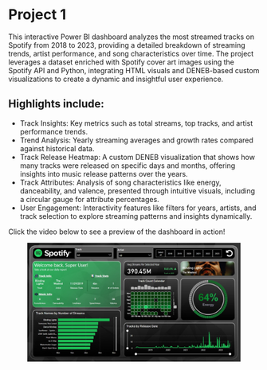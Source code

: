 # Project 1

This interactive Power BI dashboard analyzes the most streamed tracks on Spotify from 2018 to 2023, providing a detailed breakdown of streaming trends, artist performance, and song characteristics over time. The project leverages a dataset enriched with Spotify cover art images using the Spotify API and Python, integrating HTML visuals and DENEB-based custom visualizations to create a dynamic and insightful user experience.

## Highlights include:

- Track Insights: Key metrics such as total streams, top tracks, and artist performance trends.
- Trend Analysis: Yearly streaming averages and growth rates compared against historical data.
- Track Release Heatmap: A custom DENEB visualization that shows how many tracks were released on specific days and months, offering insights into music release patterns over the years.
- Track Attributes: Analysis of song characteristics like energy, danceability, and valence, presented through intuitive visuals, including a circular gauge for attribute percentages.
- User Engagement: Interactivity features like filters for years, artists, and track selection to explore streaming patterns and insights dynamically.

Click the video below to see a preview of the dashboard in action!
<p align="center">
    <img src="Spotify_Dashboard_Thumbnail.jpg" alt="Spotify Dashboard Preview" width="85%">
</p>



